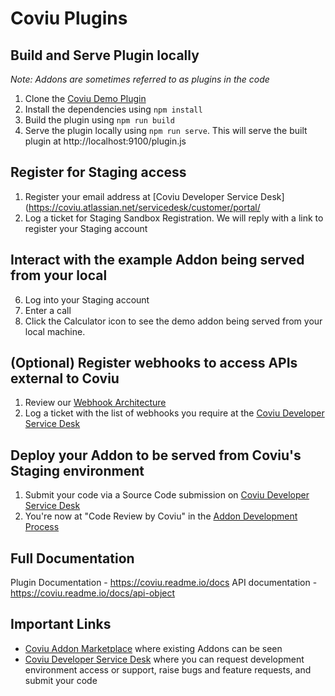 # Coviu Plugins

## Build and Serve Plugin locally

_Note: Addons are sometimes referred to as plugins in the code_

1. Clone the [Coviu Demo Plugin](https://github.com/coviu/coviu-addons)
2. Install the dependencies using `npm install`
3. Build the plugin using `npm run build`
4. Serve the plugin locally using `npm run serve`. This will serve the built plugin at http://localhost:9100/plugin.js

## Register for Staging access

1. Register your email address at [Coviu Developer Service Desk](https://coviu.atlassian.net/servicedesk/customer/portal/
2. Log a ticket for Staging Sandbox Registration. We will reply with a link to register your Staging account

## Interact with the example Addon being served from your local

6. Log into your Staging account
7. Enter a call
8. Click the Calculator icon to see the demo addon being served from your local machine.

## (Optional) Register webhooks to access APIs external to Coviu

1. Review our [Webhook Architecture](https://coviu.readme.io/docs/webhook-documentation)
2. Log a ticket with the list of webhooks you require at the [Coviu Developer Service Desk](https://coviu.atlassian.net/servicedesk/customer/portal/8)

## Deploy your Addon to be served from Coviu's Staging environment

1. Submit your code via a Source Code submission on [Coviu Developer Service Desk](https://coviu.atlassian.net/servicedesk/customer/portal/8)
2. You're now at "Code Review by Coviu" in the [Addon Development Process](https://github.com/coviu/coviu-addons/wiki/Addon-development-process)

## Full Documentation

Plugin Documentation - https://coviu.readme.io/docs
API documentation - https://coviu.readme.io/docs/api-object

## Important Links

- [Coviu Addon Marketplace](https://coviu.com/addons) where existing Addons can be seen
- [Coviu Developer Service Desk](https://coviu.atlassian.net/servicedesk/customer/portal/8) where you can request development environment access or support, raise bugs and feature requests, and submit your code

